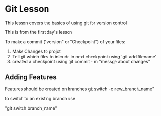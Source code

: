 # Git Lesson

This lesson covers the basics of using git for version control

This is from the first day's lesson

To make a commit ("version" or "Checkpoint") of your files:

1. Make Changes to projct
2. Tell git which files to inlcude in next checkpoint using 'git add filename'
3. created a checkpoint using git commit - m "messge about changes"


## Adding Features

Features should be created on branches
git switch -c new_branch_name"

to switch to an existing branch use

"git switch branch_name"